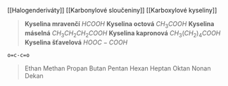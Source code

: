 [[Halogenderiváty]]
[[Karbonylové sloučeniny]]
[[Karboxylové kyseliny]]


> **Kyselina mravenčí** $HCOOH$
> **Kyselina octová** $CH_3COOH$
> **Kyselina máselná** $CH_3CH_2CH_2COOH$
> **Kyselina kapronová** $CH_3(CH_{2})_{4}COOH$
> **Kyselina šťavelová** $HOOC-COOH$

```smiles 
o=c-c=o
```

> Ethan
> Methan
> Propan
> Butan
> Pentan
> Hexan
> Heptan
> Oktan
> Nonan
> Dekan